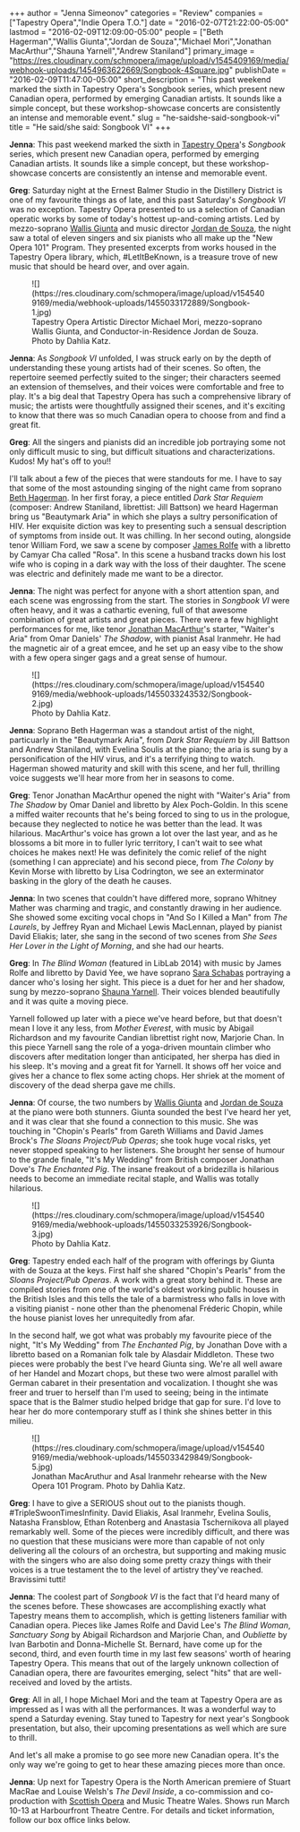 +++
author = "Jenna Simeonov"
categories = "Review"
companies = ["Tapestry Opera","Indie Opera T.O."]
date = "2016-02-07T21:22:00-05:00"
lastmod = "2016-02-09T12:09:00-05:00"
people = ["Beth Hagerman","Wallis Giunta","Jordan de Souza","Michael Mori","Jonathan MacArthur","Shauna Yarnell","Andrew Staniland"]
primary_image = "https://res.cloudinary.com/schmopera/image/upload/v1545409169/media/webhook-uploads/1454963622669/Songbook-4Square.jpg"
publishDate = "2016-02-09T11:47:00-05:00"
short_description = "This past weekend marked the sixth in Tapestry Opera&#039;s Songbook series, which present new Canadian opera, performed by emerging Canadian artists. It sounds like a simple concept, but these workshop-showcase concerts are consistently an intense and memorable event."
slug = "he-saidshe-said-songbook-vi"
title = "He said/she said: Songbook VI"
+++

**Jenna**: This past weekend marked the sixth in [Tapestry Opera](/scene/companies/tapestry-opera/)'s *Songbook* series, which present new Canadian opera, performed by emerging Canadian artists. It sounds like a simple concept, but these workshop-showcase concerts are consistently an intense and memorable event. 

**Greg**: Saturday night at the Ernest Balmer Studio in the Distillery District is one of my favourite things as of late, and this past Saturday's *Songbook VI* was no exception. Tapestry Opera presented to us a selection of Canadian operatic works by some of today's hottest up-and-coming artists. Led by mezzo-soprano [Wallis Giunta](/scene/people/wallis-giunta/) and music director [Jordan de Souza](/scene/people/jordan-de-souza/), the night saw a total of eleven singers and six pianists who all make up the "New Opera 101" Program. They presented excerpts from works housed in the Tapestry Opera library, which, #LetItBeKnown, is a treasure trove of new music that should be heard over, and over again. 

<figure data-type="image">
![](https://res.cloudinary.com/schmopera/image/upload/v1545409169/media/webhook-uploads/1455033172889/Songbook-1.jpg)
<figcaption>Tapestry Opera Artistic Director Michael Mori, mezzo-soprano Wallis Giunta, and Conductor-in-Residence Jordan de Souza. Photo by Dahlia Katz.</figcaption></figure>

**Jenna**: As *Songbook VI* unfolded, I was struck early on by the depth of understanding these young artists had of their scenes. So often, the repertoire seemed perfectly suited to the singer; their characters seemed an extension of themselves, and their voices were comfortable and free to play. It's a big deal that Tapestry Opera has such a comprehensive library of music; the artists were thoughtfully assigned their scenes, and it's exciting to know that there was so much Canadian opera to choose from and find a great fit.

**Greg**: All the singers and pianists did an incredible job portraying some not only difficult music to sing, but difficult situations and characterizations. Kudos! My hat's off to you!! 

I'll talk about a few of the pieces that were standouts for me. I have to say that some of the most astounding singing of the night came from soprano [Beth Hagerman](/scene/people/beth-hagerman/). In her first foray, a piece entitled *Dark Star Requiem* (composer: Andrew Staniland, librettist: Jill Battson) we heard Hagerman bring us "Beautymark Aria" in which she plays a sultry personification of HIV. Her exquisite diction was key to presenting such a sensual description of symptoms from inside out. It was chilling. In her second outing, alongside tenor William Ford, we saw a scene by composer [James Rolfe](/scene/people/james-rolfe/) with a libretto by Camyar Cha called "Rosa". In this scene a husband tracks down his lost wife who is coping in a dark way with the loss of their daughter. The scene was electric and definitely made me want to be a director.

**Jenna**: The night was perfect for anyone with a short attention span, and each scene was engrossing from the start. The stories in *Songbook VI* were often heavy, and it was a cathartic evening, full of that awesome combination of great artists and great pieces. There were a few highlight performances for me, like tenor [Jonathan MacArthur](/scene/people/jonathan-macarthur/)'s starter, "Waiter's Aria" from Omar Daniels' *The Shadow*, with pianist Asal Iranmehr. He had the magnetic air of a great emcee, and he set up an easy vibe to the show with a few opera singer gags and a great sense of humour.

<figure data-type="image">
![](https://res.cloudinary.com/schmopera/image/upload/v1545409169/media/webhook-uploads/1455033243532/Songbook-2.jpg)
<figcaption>Photo by Dahlia Katz.</figcaption></figure>

**Jenna**: Soprano Beth Hagerman was a standout artist of the night, particuarly in the "Beautymark Aria", from *Dark Star Requiem* by Jill Battson and Andrew Staniland, with Evelina Soulis at the piano; the aria is sung by a personification of the HIV virus, and it's a terrifying thing to watch. Hagerman showed maturity and skill with this scene, and her full, thrilling voice suggests we'll hear more from her in seasons to come. 

**Greg**: Tenor Jonathan MacArthur opened the night with "Waiter's Aria" from *The Shadow* by Omar Daniel and libretto by Alex Poch-Goldin. In this scene a miffed waiter recounts that he's being forced to sing to us in the prologue, because they neglected to notice he was better than the lead. It was hilarious. MacArthur's voice has grown a lot over the last year, and as he blossoms a bit more in to fuller lyric territory, I can't wait to see what choices he makes next! He was definitely the comic relief of the night (something I can appreciate) and his second piece, from *The Colony* by Kevin Morse with libretto by Lisa Codrington, we see an exterminator basking in the glory of the death he causes.

**Jenna**: In two scenes that couldn't have differed more, soprano Whitney Mather was charming and tragic, and constantly drawing in her audience. She showed some exciting vocal chops in "And So I Killed a Man" from *The Laurels*, by Jeffrey Ryan and Michael Lewis MacLennan, played by pianist David Eliakis; later, she sang in the second of two scenes from *She Sees Her Lover in the Light of Morning*, and she had our hearts.

**Greg**: In *The Blind Woman* (featured in LibLab 2014) with music by James Rolfe and libretto by David Yee, we have soprano [Sara Schabas](/scene/people/sara-schabas/) portraying a dancer who's losing her sight. This piece is a duet for her and her shadow, sung by mezzo-soprano [Shauna Yarnell](/scene/people/shauna-yarnell/). Their voices blended beautifully and it was quite a moving piece. 

Yarnell followed up later with a piece we've heard before, but that doesn't mean I love it any less, from *Mother Everest*, with music by Abigail Richardson and my favourite Candian librettist right now, Marjorie Chan. In this piece Yarnell sang the role of a yoga-driven mountain climber who discovers after meditation longer than anticipated, her sherpa has died in his sleep. It's moving and a great fit for Yarnell. It shows off her voice and gives her a chance to flex some acting chops. Her shriek at the moment of discovery of the dead sherpa gave me chills. 

**Jenna**: Of course, the two numbers by [Wallis Giunta](/scene/people/wallis-giunta/) and [Jordan de Souza](/scene/people/jordan-de-souza/) at the piano were both stunners. Giunta sounded the best I've heard her yet, and it was clear that she found a connection to this music. She was touching in "Chopin's Pearls" from Gareth Williams and David James Brock's *The Sloans Project/Pub Operas*; she took huge vocal risks, yet never stopped speaking to her listeners. She brought her sense of humour to the grande finale, "It's My Wedding" from British composer Jonathan Dove's *The Enchanted Pig*. The insane freakout of a bridezilla is hilarious needs to become an immediate recital staple, and Wallis was totally hilarious.

<figure data-type="image">
![](https://res.cloudinary.com/schmopera/image/upload/v1545409169/media/webhook-uploads/1455033253926/Songbook-3.jpg)
<figcaption>Photo by Dahlia Katz.</figcaption></figure>

**Greg**: Tapestry ended each half of the program with offerings by Giunta with de Souza at the keys. First half she shared "Chopin's Pearls" from the *Sloans Project/Pub Operas*. A work with a great story behind it. These are compiled stories from one of the world's oldest working public houses in the British Isles and this tells the tale of a barmistress who falls in love with a visiting pianist - none other than the phenomenal Fréderic Chopin, while the house pianist loves her unrequitedly from afar. 

In the second half, we got what was probably my favourite piece of the night, "It's My Wedding" from *The Enchanted Pig*, by Jonathan Dove with a libretto based on a Romanian folk tale by Alasdair Middleton. These two pieces were probably the best I've heard Giunta sing. We're all well aware of her Handel and Mozart chops, but these two were almost parallel with German cabaret in their presentation and vocalization. I thought she was freer and truer to herself than I'm used to seeing; being in the intimate space that is the Balmer studio helped bridge that gap for sure. I'd love to hear her do more contemporary stuff as I think she shines better in this milieu. 

<figure data-type="image">
![](https://res.cloudinary.com/schmopera/image/upload/v1545409169/media/webhook-uploads/1455033429849/Songbook-5.jpg)
<figcaption>Jonathan MacAruthur and Asal Iranmehr rehearse with the New Opera 101 Program. Photo by Dahlia Katz.</figcaption>
</figure>

**Greg**: I have to give a SERIOUS shout out to the pianists though. #TripleSwoonTimesInfinity. David Eliakis, Asal Iranmehr, Evelina Soulis, Natasha Fransblow, Ethan Rotenberg and Anastasia Tschernikova all played remarkably well. Some of the pieces were incredibly difficult, and there was no question that these musicians were more than capable of not only delivering all the colours of an orchestra, but supporting and making music with the singers who are also doing some pretty crazy things with their voices is a true testament the to the level of artistry they've reached. Bravissimi tutti! 

**Jenna**: The coolest part of *Songbook VI* is the fact that I'd heard many of the scenes before. These showcases are accomplishing exactly what Tapestry means them to accomplish, which is getting listeners familiar with Canadian opera. Pieces like James Rolfe and David Lee's *The Blind Woman*, *Sanctuary Song* by Abigail Richardson and Marjorie Chan, and *Oubliette* by Ivan Barbotin and Donna-Michelle St. Bernard, have come up for the second, third, and even fourth time in my last few seasons' worth of hearing Tapestry Opera. This means that out of the largely unknown collection of Canadian opera, there are favourites emerging, select "hits" that are well-received and loved by the artists.

**Greg**: All in all, I hope Michael Mori and the team at Tapestry Opera are as impressed as I was with all the performances. It was a wonderful way to spend a Saturday evening. Stay tuned to Tapestry for next year's Songbook presentation, but also, their upcoming presentations as well which are sure to thrill. 

And let's all make a promise to go see more new Canadian opera. It's the only way we're going to get to hear these amazing pieces more than once. 

**Jenna**: Up next for Tapestry Opera is the North American premiere of Stuart MacRae and Louise Welsh's *The Devil Inside*, a co-commission and co-production with [Scottish Opera](/scene/companies/scottish-opera/) and Music Theatre Wales. Shows run March 10-13 at Harbourfront Theatre Centre. For details and ticket information, follow our box office links below.

